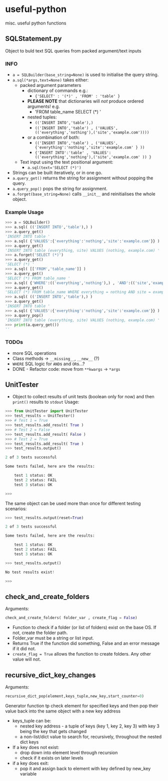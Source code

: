 # useful-python
misc. useful python functions

## SQLStatement.py
Object to buld text SQL queries from packed argument/text inputs

### INFO
- `a = SQLBuilder(base_string=None)` is used to initialise the query string.
- `a.sql(*args,text=None)` takes either:
    - packed argument parameters
        - dictionary of commands e.g.:
            - `{'SELECT' : '(*)' , 'FROM' : 'table' }`
        - **PLEASE NOTE** that dictionaries will *_not_* produce ordered arguments! e.g.
            - 'FROM table_name SELECT (*) '
        - nested tuples:
            - `(('INSERT INTO','table'),)`
            - `(('INSERT INTO','table') , ('VALUES',(('everything','nothing'),('site','example.com'))))`
        - or a combination of both:
            - `(('INSERT INTO','table') , ('VALUES',{'everything':'nothing','site':'example.com' } ))`
            - `{'INSERT INTO':'table' , 'VALUES': (('everything','nothing'),('site','example.com' )) }`
    - Text input using the text positional argument:
        - `a.sql(text='SELECT (*)')`
- Strings can be built iteratively, or in one go.
- `a.query_get()` returns the string for assignment without popping the query.
- `a.query_pop()` pops the string for assignment.
- `a.forget(base_string=None)` calls `__init__` and reinitialises the whole object.

### Example Usage
```python
>>> a = SQLBuilder()
>>> a.sql( (('INSERT INTO','table'),) )
>>> a.query_get()
'INSERT INTO table '
>>> a.sql( {'VALUES':{'everything':'nothing','site':'example.com'}} )
>>> a.query_get()
'INSERT INTO table (everything, site) VALUES (nothing, example.com) '
>>> a.forget('SELECT (*)')
>>> a.query_get()
'SELECT (*) '
>>> a.sql( [['FROM','table_name']] )
>>> a.query_get()
'SELECT (*) FROM table_name '
>>> a.sql( {'WHERE':(('everything','nothing'),) , 'AND':(('site','example.com'),)})
>>> a.query_get()
'SELECT (*) FROM table_name WHERE everything = nothing AND site = example.com  '
>>> a.sql( (('INSERT INTO','table'),) )
>>> a.query_get()
'INSERT INTO table '
>>> a.sql( {'VALUES':{'everything':'nothing','site':'example.com'}} )
>>> a.query_pop()
'INSERT INTO table (everything, site) VALUES (nothing, example.com) '
>>> print(a.query_get())
''
```
### TODOs
- more SQL operations
- Class methods -> `__missing__`, `__new__` (?)
- `WHERE` SQL logic for `AND`s and `OR`s...?
- DONE - Refactor code: move from `**kwargs` -> `*args`

## UnitTester
- Object to collect results of unit tests (boolean only for now) and then `print()` results to `stdout`
Usage:
```python
>>> from UnitTester import UnitTester
>>> test_results = UnitTester()
>>> # Test 1 = True
>>> test_results.add_result( True )
>>> # Test 2 = False
>>> test_results.add_result( False )
>>> # Test 2 = True
>>> test_results.add_result( True )
>>> test_results.output()

2 of 3 tests successful

Some tests failed, here are the results:

    test 1 status: OK
    test 2 status: FAIL
    test 3 status: OK

>>>
```
The same object can be used more than once for different testing scenarios:
```python
>>> test_results.output(reset=True)

2 of 3 tests successful

Some tests failed, here are the results:

    test 1 status: OK
    test 2 status: FAIL
    test 3 status: OK

>>> test_results.output()

No test results exist!

>>> 
```
## check_and_create_folders
Arguments:
```python
check_and_create_folders( folder_var , create_flag = False)
```
- Function to check if a folder (or list of folders) exist on the base OS. If not, create the folder path.
- Folder_var must be a string or list input.
- Returns True if the function did something, False and an error message if it did not.
- `create_flag = True` allows the function to create folders. Any other value will not.

## recursive_dict_key_changes
Arguments:
```python
recursive_dict_pop(element,keys_tuple,new_key,start_counter=0)
```
Generator function tp check element for specified keys and then pop their value back into the same object with a new key address
- keys_tuple can be:
	- nested key address - a tuple of keys (key 1, key 2, key 3) with key 3 being the key that gets changed
	- a non-list/dict value to search for, recursively, throughout the nested dict keys
- If a key does not exist:
	- drop down into element level through recursion
	- check if it exists on later levels
- if a key does exit:
	- pop it and assign back to element with key defined by new_key variable
